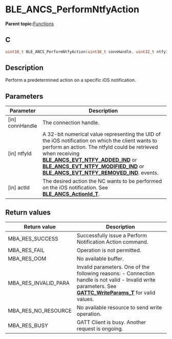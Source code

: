 # BLE\_ANCS\_PerformNtfyAction

**Parent topic:**[Functions](GUID-8C9E1D47-B753-4EBC-A021-73E42F908146.md)

## C

```c
uint16_t BLE_ANCS_PerformNtfyAction(uint16_t connHandle, uint32_t ntfyId, BLE_ANCS_ActionId_T actId);
```

## Description

Perform a predetermined action on a specific iOS notification.

## Parameters

|Parameter|Description|
|---------|-----------|
|\[in\] connHandle|The connection handle.|
|\[in\] ntfyId|A 32-bit numerical value representing the UID of the iOS notification on which the client wants to perform an action. The ntfyId could be retrieved when receiving **[BLE\_ANCS\_EVT\_NTFY\_ADDED\_IND](GUID-4BB8FD63-76FD-4D39-8EEF-FBC86B43A2DC.md)** or **[BLE\_ANCS\_EVT\_NTFY\_MODIFIED\_IND](GUID-4BB8FD63-76FD-4D39-8EEF-FBC86B43A2DC.md)** or **[BLE\_ANCS\_EVT\_NTFY\_REMOVED\_IND](GUID-4BB8FD63-76FD-4D39-8EEF-FBC86B43A2DC.md)**. events.|
|\[in\] actId|The desired action the NC wants to be performed on the iOS notification. See **[BLE\_ANCS\_ActionId\_T](GUID-F05E3FE5-5CC2-4C03-AF92-28FEA6D7A61A.md)**.|

## Return values

|Return value|Description|
|------------|-----------|
|MBA\_RES\_SUCCESS|Successfully issue a Perform Notification Action command.|
|MBA\_RES\_FAIL|Operation is not permitted.|
|MBA\_RES\_OOM|No available buffer.|
|MBA\_RES\_INVALID\_PARA|Invalid parameters. One of the following reasons: - Connection handle is not valid - Invalid write parameters. See **[GATTC\_WriteParams\_T](GUID-2D95DF00-4758-4DCE-8562-F6A1A150A365.md)** for valid values.|
|MBA\_RES\_NO\_RESOURCE|No available resource to send write operation.|
|MBA\_RES\_BUSY|GATT Client is busy. Another request is ongoing.|

